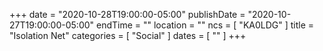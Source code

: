 +++
date = "2020-10-28T19:00:00-05:00"
publishDate = "2020-10-27T19:00:00-05:00"
endTime = ""
location = ""
ncs = [ "KA0LDG" ]
title = "Isolation Net"
categories = [ "Social" ]
dates = [ "" ]
+++
